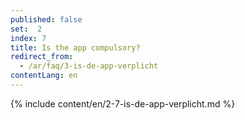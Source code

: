 ```yaml
---
published: false
set:  2
index: 7
title: Is the app compulsory?
redirect_from: 
  - /ar/faq/3-is-de-app-verplicht
contentLang: en
---
```

{% include content/en/2-7-is-de-app-verplicht.md %}
 
